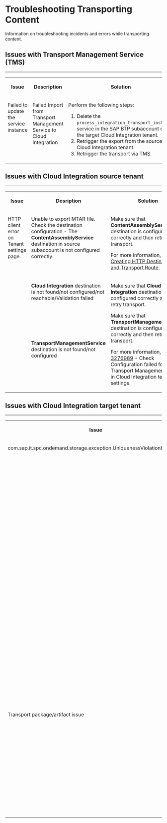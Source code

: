 <!-- loiobbfb41aa2c9b442cb7fb4396b9ae1401 -->

# Troubleshooting Transporting Content

Information on troubleshooting incidents and errors while transporting content.



<a name="loiobbfb41aa2c9b442cb7fb4396b9ae1401__section_rfn_52q_dfc"/>

## Issues with Transport Management Service \(TMS\)

****


<table>
<tr>
<th valign="top">

Issue

</th>
<th valign="top">

Description

</th>
<th valign="top">

Solution

</th>
</tr>
<tr>
<td valign="top">

Failed to update the service instance

</td>
<td valign="top">

Failed Import from Transport Management Service to Cloud Integration

</td>
<td valign="top">

Perform the following steps:

1.  Delete the `process_integration_transport_instance` service in the SAP BTP subaccount of the target Cloud Integration tenant.
2.  Retrigger the export from the source Cloud Integration tenant.
3.  Retrigger the transport via TMS.



</td>
</tr>
</table>



<a name="loiobbfb41aa2c9b442cb7fb4396b9ae1401__section_jsb_xzx_dfc"/>

## Issues with Cloud Integration source tenant

****


<table>
<tr>
<th valign="top">

Issue

</th>
<th valign="top">

Desription

</th>
<th valign="top">

Solution

</th>
</tr>
<tr>
<td valign="top" rowspan="3">

HTTP client error on Tenant settings page.

</td>
<td valign="top">

Unable to export MTAR file. Check the destination configuration - The **ContentAssemblyService** destination in source subaccount is not configured correctly.

</td>
<td valign="top">

Make sure that **ContentAssemblyService** destination is configured correctly and then retry transport.

For more information, see [Creating HTTP Destinations and Transport Route](https://help.sap.com/docs/integration-suite/sap-integration-suite/creating-http-destinations-and-transport-route-cloud-foundry?version=Cloud).

</td>
</tr>
<tr>
<td valign="top">

**Cloud Integration** destination is not found/not configured/not reachable/Validation failed

</td>
<td valign="top" rowspan="2">

Make sure that **Cloud Integration** destination is configured correctly and then retry transport.

Make sure that **TransportManagementService** destination is configured correctly and then retry transport.

For more information, see [3276989](https://me.sap.com/notes/3276989) - Check Configuration failed for Transport Management Service in Cloud Integration tenant settings.

</td>
</tr>
<tr>
<td valign="top">

**TransportManagementService** destination is not found/not configured

</td>
</tr>
</table>



<a name="loiobbfb41aa2c9b442cb7fb4396b9ae1401__section_dzh_kcy_dfc"/>

## Issues with Cloud Integration target tenant

****


<table>
<tr>
<th valign="top">

Issue

</th>
<th valign="top">

Description

</th>
<th valign="top">

Solution

</th>
</tr>
<tr>
<td valign="top">

com.sap.it.spc.ondemand.storage.exception.UniquenessViolationException

</td>
<td valign="top">

Uniqueness Violation Exception error occurred while importing MTAR content to SAP Cloud Integration tenant via CTS+/Cloud Transport Management

</td>
<td valign="top">

Perform he following steps:

1.  Open the package in the source tenant.
2.  Open the developer tools of the browser and open the *Network* tab.
3.  Select the *Artifacts* tab in the integration package.
4.  In the *Network* tab of the developer tools, look out for the network call `Artifacts?&$format=json`.
5.  Save its contents to a text-editing tool.
6.  Repeat the steps 1-5 in the target tenant.
7.  Compare the contents of both the tenants to identify the resource with same name or display name.



</td>
</tr>
<tr>
<td valign="top">

Transport package/artifact issue

</td>
<td valign="top">

The transport of a package or artifact from the source Neo tenant via CTS+ or Cloud Transport Management was successful, it is not showing up in the target tenant.

</td>
<td valign="top">

Ensure the destination in Solution Lifecycle Management of your target SAP BTP subaccount is set to the URL of the target Cloud Integration tenant.

For more information, see [Creating HTTP Destinations and Transport Route](https://help.sap.com/docs/integration-suite/sap-integration-suite/creating-http-destinations-and-transport-route?version=Cloud).

</td>
</tr>
</table>

